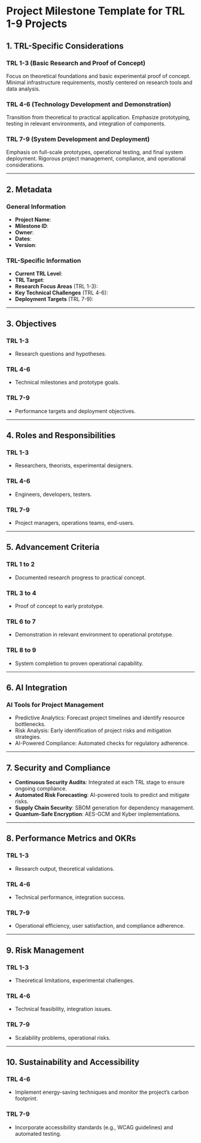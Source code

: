 # Project Milestone Template for TRL 1-9 Projects

## 1. TRL-Specific Considerations

### TRL 1-3 (Basic Research and Proof of Concept)

Focus on theoretical foundations and basic experimental proof of concept. Minimal infrastructure requirements, mostly centered on research tools and data analysis.

### TRL 4-6 (Technology Development and Demonstration)

Transition from theoretical to practical application. Emphasize prototyping, testing in relevant environments, and integration of components.

### TRL 7-9 (System Development and Deployment)

Emphasis on full-scale prototypes, operational testing, and final system deployment. Rigorous project management, compliance, and operational considerations.

---

## 2. Metadata

### General Information

- **Project Name**:
- **Milestone ID**:
- **Owner**:
- **Dates**:
- **Version**:

### TRL-Specific Information

- **Current TRL Level**:
- **TRL Target**:
- **Research Focus Areas** (TRL 1-3):
- **Key Technical Challenges** (TRL 4-6):
- **Deployment Targets** (TRL 7-9):

---

## 3. Objectives

### TRL 1-3

- Research questions and hypotheses.

### TRL 4-6

- Technical milestones and prototype goals.

### TRL 7-9

- Performance targets and deployment objectives.

---

## 4. Roles and Responsibilities

### TRL 1-3

- Researchers, theorists, experimental designers.

### TRL 4-6

- Engineers, developers, testers.

### TRL 7-9

- Project managers, operations teams, end-users.

---

## 5. Advancement Criteria

### TRL 1 to 2

- Documented research progress to practical concept.

### TRL 3 to 4

- Proof of concept to early prototype.

### TRL 6 to 7

- Demonstration in relevant environment to operational prototype.

### TRL 8 to 9

- System completion to proven operational capability.

---

## 6. AI Integration

### AI Tools for Project Management

- Predictive Analytics: Forecast project timelines and identify resource bottlenecks.
- Risk Analysis: Early identification of project risks and mitigation strategies.
- AI-Powered Compliance: Automated checks for regulatory adherence.

---

## 7. Security and Compliance

- **Continuous Security Audits**: Integrated at each TRL stage to ensure ongoing compliance.
- **Automated Risk Forecasting**: AI-powered tools to predict and mitigate risks.
- **Supply Chain Security**: SBOM generation for dependency management.
- **Quantum-Safe Encryption**: AES-GCM and Kyber implementations.

---

## 8. Performance Metrics and OKRs

### TRL 1-3

- Research output, theoretical validations.

### TRL 4-6

- Technical performance, integration success.

### TRL 7-9

- Operational efficiency, user satisfaction, and compliance adherence.

---

## 9. Risk Management

### TRL 1-3

- Theoretical limitations, experimental challenges.

### TRL 4-6

- Technical feasibility, integration issues.

### TRL 7-9

- Scalability problems, operational risks.

---

## 10. Sustainability and Accessibility

### TRL 4-6

- Implement energy-saving techniques and monitor the project’s carbon footprint.

### TRL 7-9

- Incorporate accessibility standards (e.g., WCAG guidelines) and automated testing.
